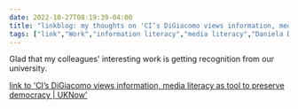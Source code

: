 ---date: 2022-10-27T08:19:39-04:00title: "linkblog: my thoughts on 'CI’s DiGiacomo views information, media literacy as tool to preserve democracy | UKNow'"tags: ["link","Work","information literacy","media literacy","Daniela DiGiacomo"]---Glad that my colleagues' interesting work is getting recognition from our university. [link to 'CI’s DiGiacomo views information, media literacy as tool to preserve democracy | UKNow'](http://uknow.uky.edu/research/ci-s-digiacomo-views-information-media-literacy-tool-preserve-democracy)